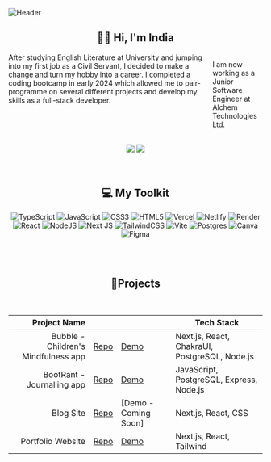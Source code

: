 ![Header](https://github.com/indiagrant/indiagrant/assets/60491066/f93df5f2-979c-41e3-aa18-7de206edd722)

<h2 align="center">👩🏽 Hi, I'm India </h2>


<div style='display:flex, flex-direction:column, justify-content:center'>

<div style='display:flex'>
After studying English Literature at University and jumping into my first job as a Civil Servant, I decided to make a change and turn my hobby into a career. I completed a coding bootcamp in early 2024 which allowed me to pair-programme on several different projects and develop my skills as a full-stack developer. <br></br>

I am now working as a Junior Software Engineer at Alchem Technologies Ltd. 
</div>
</div>
<br>

  <div align="center"> 
  <a href="https://www.linkedin.com/in/india-grant/" target="_blank"><img src="https://img.shields.io/badge/-LinkedIn-%230077B5?style=for-the-badge&logo=linkedin&logoColor=white" target="_blank"></a> 
   <a href="https://indiagrant.vercel.app/" target="_blank"><img src="https://img.shields.io/badge/-my_Portfolio-E4B1AB?style=for-the-badge&logo=ko-f&logoColor=white" target="_blank"></a>
  
  
 </div>
<br><br>
<h2 align="center">💻 My Toolkit</h2>
<div align="center">
  
![TypeScript](https://img.shields.io/badge/typescript-%23007ACC.svg?style=for-the-badge&logo=typescript&logoColor=white) ![JavaScript](https://img.shields.io/badge/javascript-%23323330.svg?style=for-the-badge&logo=javascript&logoColor=%23F7DF1E) ![CSS3](https://img.shields.io/badge/css3-%231572B6.svg?style=for-the-badge&logo=css3&logoColor=white) ![HTML5](https://img.shields.io/badge/html5-%23E34F26.svg?style=for-the-badge&logo=html5&logoColor=white) ![Vercel](https://img.shields.io/badge/vercel-%23000000.svg?style=for-the-badge&logo=vercel&logoColor=white) ![Netlify](https://img.shields.io/badge/netlify-%23000000.svg?style=for-the-badge&logo=netlify&logoColor=#00C7B7) ![Render](https://img.shields.io/badge/Render-%46E3B7.svg?style=for-the-badge&logo=render&logoColor=white) ![React](https://img.shields.io/badge/react-%2320232a.svg?style=for-the-badge&logo=react&logoColor=%2361DAFB) ![NodeJS](https://img.shields.io/badge/node.js-6DA55F?style=for-the-badge&logo=node.js&logoColor=white) ![Next JS](https://img.shields.io/badge/Next-black?style=for-the-badge&logo=next.js&logoColor=white) ![TailwindCSS](https://img.shields.io/badge/tailwindcss-%2338B2AC.svg?style=for-the-badge&logo=tailwind-css&logoColor=white) ![Vite](https://img.shields.io/badge/vite-%23646CFF.svg?style=for-the-badge&logo=vite&logoColor=white) ![Postgres](https://img.shields.io/badge/postgres-%23316192.svg?style=for-the-badge&logo=postgresql&logoColor=white) ![Canva](https://img.shields.io/badge/Canva-%2300C4CC.svg?style=for-the-badge&logo=Canva&logoColor=white) ![Figma](https://img.shields.io/badge/figma-%23F24E1E.svg?style=for-the-badge&logo=figma&logoColor=white)
</div>


<br><br>


<h2 align="center">📂Projects</h2>
<br>
<div align="center">

|               Project Name |                                                            |                                                          | Tech Stack                |
| --------------------: | ---------------------------------------------------------- | -------------------------------------------------------- | -------------------- |
| Bubble - Children's Mindfulness app | [Repo](https://github.com/indiagrant/bubble_app)| [Demo](https://bubble-app-two.vercel.app/) | Next.js, React, ChakraUI, PostgreSQL, Node.js     |
|          BootRant - Journalling app | [Repo](https://github.com/indiagrant/BootRant)     | [Demo](https://boot-rant-app.onrender.com/)         | JavaScript, PostgreSQL, Express, Node.js    |
|          Blog Site | [Repo](https://github.com/indiagrant/blog-site)       | [Demo - Coming Soon]     | Next.js, React, CSS     |
|          Portfolio Website | [Repo](https://github.com/indiagrant/React-Portfolio-Site)     | [Demo](https://indiagrant.vercel.app/)       | Next.js, React, Tailwind      |


</div>
<br>
